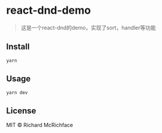 # react-dnd-demo

> 这是一个react-dnd的demo，实现了sort，handler等功能

## Install

```
yarn
```

## Usage

```
yarn dev
```

## License

MIT © Richard McRichface
